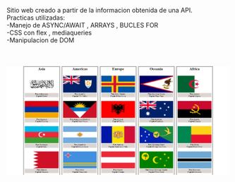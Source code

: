 Sitio web creado a partir de la informacion obtenida de una API.
<br>
Practicas utilizadas:<br>
-Manejo de ASYNC/AWAIT , ARRAYS , BUCLES FOR<br>
-CSS con flex , mediaqueries<br>
-Manipulacion de DOM<br>
<br>
<br>
<br>
![SitioWeb](https://github.com/KevinDiazz/Continentes/blob/main/Captura%20de%20pantalla%202023-05-03%20222145.png)
